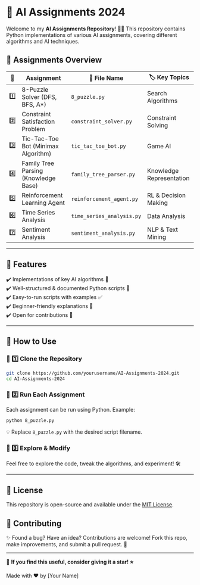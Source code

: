 # 🚀 AI Assignments 2024

Welcome to my **AI Assignments Repository**! 🤖✨ This repository contains Python implementations of various AI assignments, covering different algorithms and AI techniques.

## 📌 Assignments Overview

| 🔢 | Assignment                            | 📂 File Name                  | 🏷️ Key Topics |
|----|--------------------------------------|----------------------------|------------|
| 1️⃣  | 8-Puzzle Solver (DFS, BFS, A*)      | `8_puzzle.py`              | Search Algorithms |
| 2️⃣  | Constraint Satisfaction Problem     | `constraint_solver.py`     | Constraint Solving |
| 3️⃣  | Tic-Tac-Toe Bot (Minimax Algorithm) | `tic_tac_toe_bot.py`       | Game AI |
| 4️⃣  | Family Tree Parsing (Knowledge Base)| `family_tree_parser.py`    | Knowledge Representation |
| 5️⃣  | Reinforcement Learning Agent        | `reinforcement_agent.py`   | RL & Decision Making |
| 6️⃣  | Time Series Analysis                | `time_series_analysis.py`  | Data Analysis |
| 7️⃣  | Sentiment Analysis                  | `sentiment_analysis.py`    | NLP & Text Mining |

---

## 🎯 Features
✔️ Implementations of key AI algorithms 📌  
✔️ Well-structured & documented Python scripts 📝  
✔️ Easy-to-run scripts with examples ✅  
✔️ Beginner-friendly explanations 📖  
✔️ Open for contributions 🚀

---

## 🚀 How to Use

### 🔹 1️⃣ Clone the Repository
```bash
git clone https://github.com/yourusername/AI-Assignments-2024.git
cd AI-Assignments-2024
```

### 🔹 2️⃣ Run Each Assignment
Each assignment can be run using Python. Example:
```bash
python 8_puzzle.py
```
💡 Replace `8_puzzle.py` with the desired script filename.

### 🔹 3️⃣ Explore & Modify
Feel free to explore the code, tweak the algorithms, and experiment! 🛠️

---

## 📜 License
This repository is open-source and available under the [MIT License](LICENSE).

## 🤝 Contributing
✨ Found a bug? Have an idea? Contributions are welcome! Fork this repo, make improvements, and submit a pull request. 🙌

---

🌟 **If you find this useful, consider giving it a star! ⭐**

Made with ❤️ by [Your Name]
